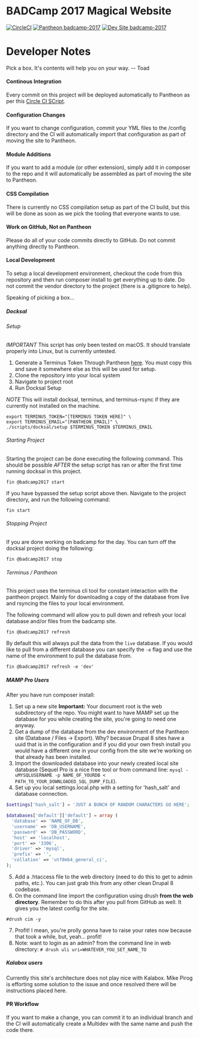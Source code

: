 # BADCamp 2017 Magical Website

[![CircleCI](https://circleci.com/gh/badcamp/badcamp-2017.svg?style=svg)](https://circleci.com/gh/populist/badcamp-2017)
[![Pantheon badcamp-2017](https://img.shields.io/badge/pantheon-badcamp_2017-yellow.svg)](https://dashboard.pantheon.io/sites/8d658997-7a61-4db8-9be8-0f16b8b62022#dev/code)
[![Dev Site badcamp-2017](https://img.shields.io/badge/site-badcamp_2017-blue.svg)](http://dev-badcamp-2017.pantheonsite.io/)

# Developer Notes
Pick a box. It's contents will help you on your way. -- Toad
#### Continous Integration
Every commit on this project will be deployed automatically to Pantheon  as per this [Circle CI SCript](https://github.com/badcamp/badcamp-2017/blob/master/circle.yml).
#### Configuration Changes
If you want to change configuration, commit your YML files to the /config directory and the CI will automatically import that configuration as part of moving the site to Pantheon.
#### Module Additions
If you want to add a module (or other extension), simply add it in composer to the repo and it will automatically be assembled as part of moving the site to Pantheon.
#### CSS Compilation
There is currently no CSS compilation setup as part of the CI build, but this will be done as soon as we pick the tooling that everyone wants to use.
#### Work on GitHub, Not on Pantheon
Please do all of your code commits directly to GitHub. Do not commit anything directly to Pantheon.
#### Local Development
To setup a local development environment, checkout the code from this repository and then run composer install to get everything up to date. Do not commit the vendor directory to the project (there is a .gitignore to help).

Speaking of picking a box...

##### Docksal

###### Setup

*IMPORTANT* This script has only been tested on macOS. It should translate properly into Linux, but is currently untested.

1. Generate a Terminus Token Through Pantheon [here](https://dashboard.pantheon.io/machine-token/create/badcamp-docksal). You must copy this and save it somewhere else as this will be used for setup.
2. Clone the repository into your local system
3. Navigate to project root
4. Run Docksal Setup

_NOTE_ This will install docksal, terminus, and terminus-rsync if they are 
currently not installed on the machine.

```
export TERMINUS_TOKEN="[TERMINUS TOKEN HERE]" \
export TERMINUS_EMAIL="[PANTHEON_EMAIL]" \
./scripts/docksal/setup $TERMINUS_TOKEN $TERMINUS_EMAIL
```

###### Starting Project

Starting the project can be done executing the following command. This should be possible *AFTER* the setup script has ran or after the first time running docksal in this project.

`
fin @badcamp2017 start
`

If you have bypassed the setup script above then. Navigate to the project directory, and run the following command:

`
fin start
`

###### Stopping Project

If you are done working on badcamp for the day. You can turn off the docksal project doing the following:

`
fin @badcamp2017 stop
`

###### Terminus / Pantheon

This project uses the terminus cli tool for constant interaction with the pantheon project. Mainly for downloading a copy of the database from live and rsyncing the files to your local environment.

The following command will allow you to pull down and refresh your local database and/or files from the badcamp site.

`
fin @badcamp2017 refresh
`

By default this will always pull the data from the `live` database. If you would like to pull from a different database you can specify the `-e` flag and use the name of the environment to pull the database from.

`
fin @badcamp2017 refresh -e 'dev'
`

##### MAMP Pro Users
After you have run composer install:
1. Set up a new site **Important:** Your document root is the web subdirectory of the repo. You might want to have MAMP set up the database for you while creating the site, you're going to need one anyway.
2. Get a dump of the database from the dev environment of the Pantheon site (Database / Files -> Export). Why? becasue Drupal 8 sites have a uuid that is in the configuration and if you did your own fresh install you would have a different one in your config from the site we're working on that already has been installed.
3. Import the downloaded database into your newly created local site database (Sequel Pro is a nice free tool or from command line: ```mysql -uMYSQLUSERNAME -p NAME_OF_YOURDB < PATH_TO_YOUR_DOWNLOADED_SQL_DUMP_FILE```).
4. Set up you local settings.local.php with a setting for 'hash_salt' and database connection.
```PHP
$settings['hash_salt'] = 'JUST A BUNCH OF RANDOM CHARACTERS GO HERE';

$databases['default']['default'] = array (
  'database' => 'NAME_OF_DB',
  'username' => 'DB_USERNAME',
  'password' => 'DB_PASSWORD',
  'host' => 'localhost',
  'port' => '3306',
  'driver' => 'mysql',
  'prefix' => '',
  'collation' => 'utf8mb4_general_ci',
);
```
5. Add a .htaccess file to the web directory (need to do this to get to admin paths, etc.). You can just grab this from any other clean Drupal 8 codebase.
6. On the command line import the configuration using drush **from the web directory**. Remember to do this after you pull from GitHub as well. It gives you the latest config for the site.
```text
#drush cim -y
```
7. Profit! I mean, you're prolly gonna have to raise your rates now because that took a while, but, yeah... profit!
8. Note: want to login as an admin? from the command line in web directory: ```# drush uli uri=WHATEVER_YOU_SET_NAME_TO```
##### Kalabox users
Currently this site's architecture does not play nice with Kalabox. Mike Pirog is efforting some solution to the issue and once resolved there will be instructions placed here.

#### PR Workflow
If you want to make a change, you can commit it to an individual branch and the CI will automatically create a Multidev with the same name and push the code there.

